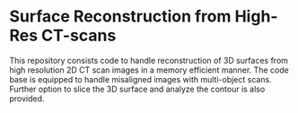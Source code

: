 # Surface Reconstruction from High-Res CT-scans
This repository consists code to handle reconstruction of 3D surfaces from high resolution 2D CT scan images in a memory efficient manner. The code base is equipped to handle misaligned images with multi-object scans. Further option to slice the 3D surface and analyze the contour is also provided.
